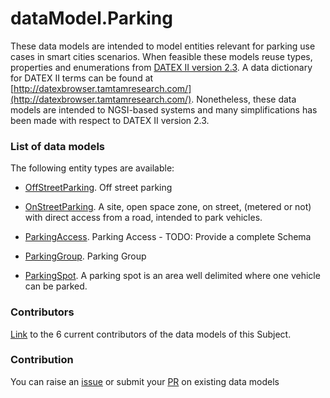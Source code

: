 # dataModel.Parking
These data models are intended to model entities relevant for parking use cases in smart cities scenarios. When feasible these models reuse types, properties and enumerations from [DATEX II version 2.3](http://www.datex2.eu/content/parking-publications-extension-v10a). A data dictionary for DATEX II terms can be found at [http://datexbrowser.tamtamresearch.com/](http://datexbrowser.tamtamresearch.com/).
Nonetheless, these data models are intended to NGSI-based systems and many simplifications has been made with respect to DATEX II version 2.3.

### List of data models

The following entity types are available:
- [OffStreetParking](https://github.com/smart-data-models/dataModel.Parking/blob/master/OffStreetParking/README.md). Off street parking

- [OnStreetParking](https://github.com/smart-data-models/dataModel.Parking/blob/master/OnStreetParking/README.md). A site, open space zone, on street, (metered or not) with direct access from a road, intended to park vehicles.

- [ParkingAccess](https://github.com/smart-data-models/dataModel.Parking/blob/master/ParkingAccess/README.md). Parking Access - TODO: Provide a complete Schema

- [ParkingGroup](https://github.com/smart-data-models/dataModel.Parking/blob/master/ParkingGroup/README.md). Parking Group 

- [ParkingSpot](https://github.com/smart-data-models/dataModel.Parking/blob/master/ParkingSpot/README.md). A parking spot is an area well delimited where one vehicle can be parked.



### Contributors
[Link](https://github.com/smart-data-models/dataModel.Parking/blob/master/CONTRIBUTORS.yaml) to the 6 current contributors of the data models of this Subject.


### Contribution
You can raise an [issue](https://github.com/smart-data-models/dataModel.Parking/issues) or submit your [PR](https://github.com/smart-data-models/dataModel.Parking/pulls) on existing data models


